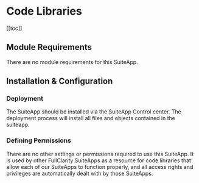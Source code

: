 # Code Libraries
[[toc]]
## Module Requirements
There are no module requirements for this SuiteApp.

## Installation & Configuration
### Deployment
The SuiteApp should be installed via the SuiteApp Control center.  The deployment process will install all files and objects contained in the suiteapp.

### Defining Permissions
There are no other settings or permissions required to use this SuiteApp. It is used by other FullClarity SuiteApps as a resource for code libraries that allow each of our SuiteApps to function properly, and all access rights and privileges are automatically dealt with by those SuiteApps.